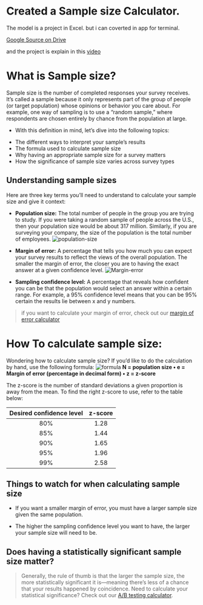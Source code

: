 # Created a Sample size Calculator.

The model is a project in Excel.
but i can coverted in app for terminal.

[Google Source on Drive](https://docs.google.com/spreadsheets/d/1Je10Me879bfkBShXKKo6X-3HvvH0hqCpyv979es0a7U/edit?usp=sharing&resourcekey=0-OrGauy4ngOK1ud3s_Imx0w)

and the project is explain in this [video](https://www.youtube.com/watch?v=G4QkQoD1hV4)

# What is Sample size?

Sample size is the number of completed responses your survey receives. It’s called a sample because it only represents part of the group of people (or target population) whose opinions or behavior you care about. For example, one way of sampling is to use a “random sample,” where respondents are chosen entirely by chance from the population at large.

- With this definition in mind, let’s dive into the following topics:
* The different ways to interpret your sample’s results
* The formula used to calculate sample size
* Why having an appropriate sample size for a survey matters
* How the significance of sample size varies across survey types

## Understanding sample sizes
Here are three key terms you’ll need to understand to calculate your sample size and give it context:

- **Population size:** The total number of people in the group you are trying to study. If you were taking a random sample of people across the U.S., then your population size would be about 317 million. Similarly, if you are surveying your company, the size of the population is the total number of employees.
![population-size](https://biology-igcse.weebly.com/uploads/1/5/0/7/15070316/7400754.gif?491)

- **Margin of error:** A percentage that tells you how much you can expect your survey results to reflect the views of the overall population. The smaller the margin of error, the closer you are to having the exact answer at a given confidence level.
![Margin-error](https://cdn.educba.com/academy/wp-content/uploads/2019/04/Margin-of-Error-Formula1-1.jpg)

- **Sampling confidence level:** A percentage that reveals how confident you can be that the population would select an answer within a certain range. For example, a 95% confidence level means that you can be 95% certain the results lie between x and y numbers.

> if you want to calculate your margin of error, check out our [margin of error calculator](https://www.surveymonkey.com/mp/margin-of-error-calculator/)

# How To calculate sample size:
Wondering how to calculate sample size? If you’d like to do the calculation by hand, use the following formula:
![formula](https://prod.smassets.net/assets/cms/sm/uploads//mp-samplesize-formula.png)
**N = population size • e = Margin of error (percentage in decimal form) • z = z-score**

The z-score is the number of standard deviations a given proportion is away from the mean. To find the right z-score to use, refer to the table below:

| Desired confidence level | z-score |
| :---: | :---: |
| 80% | 1.28 |
| 85% | 1.44 |
| 90% | 1.65 |
| 95% | 1.96 |
| 99% | 2.58 |

## Things to watch for when calculating sample size
* If you want a smaller margin of error, you must have a larger sample size given the same population.

* The higher the sampling confidence level you want to have, the larger your sample size will need to be.

## Does having a statistically significant sample size matter?
> Generally, the rule of thumb is that the larger the sample size, the more statistically significant it is—meaning there’s less of a chance that your results happened by coincidence.
Need to calculate your statistical significance? Check out our [A/B testing calculator](https://www.youtube.com/watch?v=G4QkQoD1hV4).

